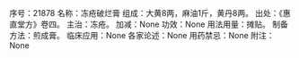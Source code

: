 序号：21878
名称：冻疮破烂膏
组成：大黄8两，麻油1斤，黄丹8两。
出处：《惠直堂方》卷四。
主治：冻疮。
加减：None
功效：None
用法用量：摊贴。
制备方法：煎成膏。
临床应用：None
各家论述：None
用药禁忌：None
附注：None
